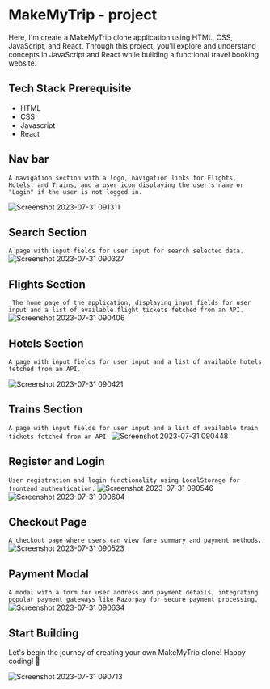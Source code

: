 
# MakeMyTrip - project

Here, I'm create a MakeMyTrip clone application using HTML, CSS, JavaScript, and React. Through this project, you'll explore and understand concepts in JavaScript and React while building a functional travel booking website.


## Tech Stack Prerequisite

- HTML
- CSS
- Javascript
- React


## Nav bar

`A navigation section with a logo, navigation links for Flights, Hotels, and Trains, and a user icon displaying the user's name or "Login" if the user is not logged in.`

![Screenshot 2023-07-31 091311](https://github.com/sachin1401/MakeMyTrip-Clone---React-Project---nvzmcvf5d1jp/assets/85048630/38b8b464-4b46-44be-b01b-57d24fe27ade)

## Search Section

`A page with input fields for user input for search selected data.`
![Screenshot 2023-07-31 090327](https://github.com/sachin1401/MakeMyTrip-Clone---React-Project---nvzmcvf5d1jp/assets/85048630/04ca6a19-9f10-4020-ae68-c7c73bca2c36)


## Flights Section

` The home page of the application, displaying input fields for user input and a list of available flight tickets fetched from an API.`
![Screenshot 2023-07-31 090406](https://github.com/sachin1401/MakeMyTrip-Clone---React-Project---nvzmcvf5d1jp/assets/85048630/f7643442-c745-42f3-bc96-1c724777149c)


## Hotels Section

`A page with input fields for user input and a list of available hotels fetched from an API.`

![Screenshot 2023-07-31 090421](https://github.com/sachin1401/MakeMyTrip-Clone---React-Project---nvzmcvf5d1jp/assets/85048630/c2e174ac-1212-4a60-a6da-fc389722568d)

## Trains Section

`A page with input fields for user input and a list of available train tickets fetched from an API.`
![Screenshot 2023-07-31 090448](https://github.com/sachin1401/MakeMyTrip-Clone---React-Project---nvzmcvf5d1jp/assets/85048630/f855764a-6ba5-4bb5-a79f-8ee953c0bc97)

## Register and Login

`User registration and login functionality using LocalStorage for frontend authentication.`
![Screenshot 2023-07-31 090546](https://github.com/sachin1401/MakeMyTrip-Clone---React-Project---nvzmcvf5d1jp/assets/85048630/574ddcb3-6320-48d7-8442-25d964b99895)
![Screenshot 2023-07-31 090604](https://github.com/sachin1401/MakeMyTrip-Clone---React-Project---nvzmcvf5d1jp/assets/85048630/85416563-9b6e-45eb-b4e8-6f2c144493c6)

## Checkout Page

`A checkout page where users can view fare summary and payment methods.`
![Screenshot 2023-07-31 090523](https://github.com/sachin1401/MakeMyTrip-Clone---React-Project---nvzmcvf5d1jp/assets/85048630/d9fa222c-c5b2-4de2-ae76-e802df2f3321)

## Payment Modal

`A modal with a form for user address and payment details, integrating popular payment gateways like Razorpay for secure payment processing.`
![Screenshot 2023-07-31 090634](https://github.com/sachin1401/MakeMyTrip-Clone---React-Project---nvzmcvf5d1jp/assets/85048630/aea107c4-8305-4449-891e-63feaedbbfef)

## Start Building

Let's begin the journey of creating your own MakeMyTrip clone! Happy coding! 🚀

![Screenshot 2023-07-31 090713](https://github.com/sachin1401/MakeMyTrip-Clone---React-Project---nvzmcvf5d1jp/assets/85048630/aecc8097-f697-492c-bed5-b83e7271dcc7)

